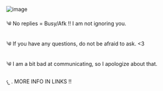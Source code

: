 ![image](https://github.com/user-attachments/assets/22c70bd4-5412-49e0-8e89-ad5bd60ca7a5)


༄ No replies = Busy/Afk !! I am not ignoring you. 

༄ If you have any questions, do not be afraid to ask. <3
 
༄ I am a bit bad at communicating, so I apologize about that.  
      
  𐔌   . MORE INFO IN LINKS !!
